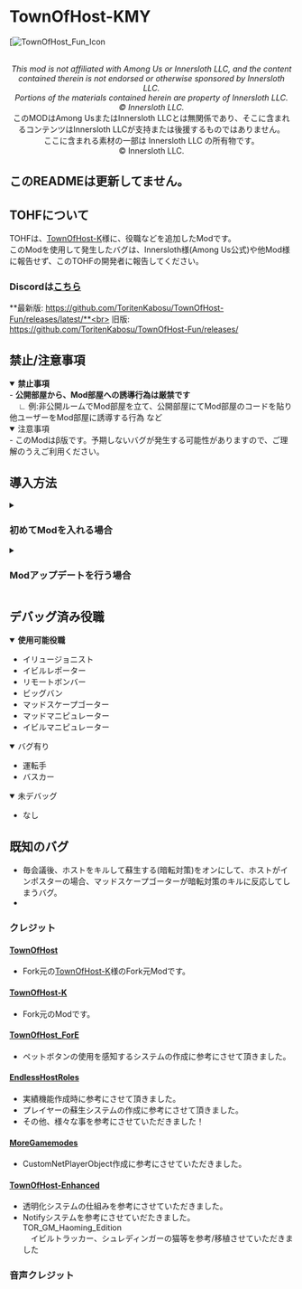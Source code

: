 # TownOfHost-KMY
[![TownOfHost_Fun_Icon](?)

<br>
<div align="center">
<i>This mod is not affiliated with Among Us or Innersloth LLC, and the content contained therein is not endorsed or otherwise sponsored by Innersloth LLC.<br>
Portions of the materials contained herein are property of Innersloth LLC.<br>
© Innersloth LLC.</i><br>
このMODはAmong UsまたはInnersloth LLCとは無関係であり、そこに含まれるコンテンツはInnersloth LLCが支持または後援するものではありません。<br>
ここに含まれる素材の一部は Innersloth LLC の所有物です。<br>
© Innersloth LLC.
</div>

## このREADMEは更新してません。

## TOHFについて
TOHFは、[TownOfHost-K](https://github.com/KYMario/TownOfHost-K/)様に、役職などを追加したModです。<br>
このModを使用して発生したバグは、Innersloth様(Among Us公式)や他Mod様に報告せず、このTOHFの開発者に報告してください。<br>

### Discordは[こちら](https://discord.gg/tKHPHTHDXw)

**最新版: https://github.com/ToritenKabosu/TownOfHost-Fun/releases/latest/**<br>
旧版: https://github.com/ToritenKabosu/TownOfHost-Fun/releases/

## 禁止/注意事項
<details open>
<summary><b>禁止事項</b></summary>
- <b>公開部屋から、Mod部屋への誘導行為は厳禁です</b><br>
&nbsp;&nbsp;&nbsp;&nbsp;∟ 例:非公開ルームでMod部屋を立て、公開部屋にてMod部屋のコードを貼り他ユーザーをMod部屋に誘導する行為 など<br>
</details>
<details open>
<summary>注意事項</summary>
- このModはβ版です。予期しないバグが発生する可能性がありますので、ご理解のうえご利用ください。
</details>

## 導入方法
<details close>
<summary><h3>初めてModを入れる場合</h3></summary>
1. <a href="https://github.com/ToritenKabosu/TownOfHost-Fun/releases/latest/">最新版のModのリリース</a>のzipをダウンロード<br>
2. Among Usフォルダをコピーし、コピーしたAmongUsフォルダの名前を<code>Among Us - TOHF</code>などに変更<br>
3. '1.'でダウンロードしたzipを解凍<br>
4. 解凍したフォルダの中身を'2.'でコピーしたフォルダにコピペ<br>
5. 起動して完了
</details>
<details close>
<summary><h3>Modアップデートを行う場合</h3></summary>
1. <a href = "https://github.com/ToritenKabosu/TownOfHost-Fun/releases/latest/">最新版のModのリリース</a>の、<code>TownOfHost-Fun.dll</code>をダウンロード<br>
2. Modが入っているAmong Usフォルダを開く<br>
3. 開いているフォルダの<code>BepInEx\plugins</code>を開く<br>
4. そのフォルダ内の、<code>TownOfHost-Fun.dll</code>を'1.'でダウンロードしたdllと置き換え<br>
5. 起動して完了
</details>

## デバッグ済み役職
<details open>
<summary><b>使用可能役職</b></summary>

- イリュージョニスト
- イビルレポーター
- リモートボンバー
- ビッグバン
- マッドスケープゴーター
- マッドマニピュレーター
- イビルマニピュレーター
</details>
<details open>
<summary>バグ有り</summary>

- 運転手
- バスカー
</details>
<details open>
<summary>未デバッグ</summary>

- なし
</details>


## 既知のバグ
- 毎会議後、ホストをキルして蘇生する(暗転対策)をオンにして、ホストがインポスターの場合、マッドスケープゴーターが暗転対策のキルに反応してしまうバグ。
- 

### クレジット
#### [TownOfHost](https://github.com/tukasa0001/TownOfHost/)
- Fork元の[TownOfHost-K](https://github.com/KYMario/TownOfHost-K/)様のFork元Modです。
#### [TownOfHost-K](https://github.com/KYMario/TownOfHost-K/)
- Fork元のModです。
#### [TownOfHost_ForE](https://github.com/AsumuAkaguma/TownOfHost_ForE/)
- ペットボタンの使用を感知するシステムの作成に参考にさせて頂きました。
#### [EndlessHostRoles](https://github.com/Gurge44/EndlessHostRoles)
- 実績機能作成時に参考にさせて頂きました。
- プレイヤーの蘇生システムの作成に参考にさせて頂きました。
- その他、様々な事を参考にさせていただきました！
#### [MoreGamemodes](https://github.com/Rabek009/MoreGamemodes/)
- CustomNetPlayerObject作成に参考にさせていただきました。
#### [TownOfHost-Enhanced](https://github.com/EnhancedNetwork/TownofHost-Enhanced)
- 透明化システムの仕組みを参考にさせていただきました。
- Notifyシステムを参考にさせていだたきました。
TOR_GM_Haoming_Edition<br>
　イビルトラッカー、シュレディンガーの猫等を参考/移植させていただきました<br>

### 音声クレジット
